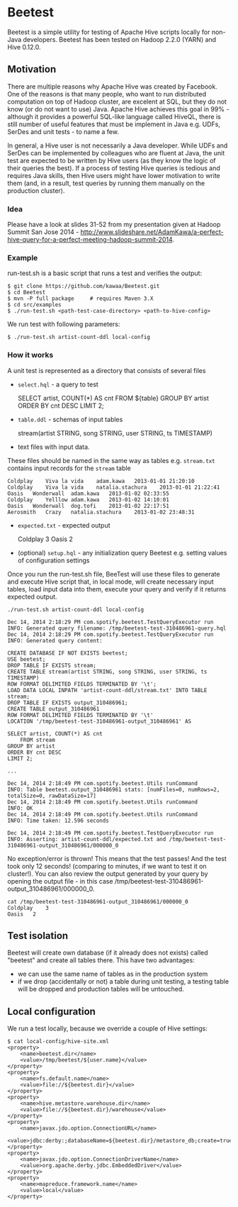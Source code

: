 Beetest
=======

Beetest is a simple utility for testing of Apache Hive scripts locally for non-Java developers.
Beetest has been tested on Hadoop 2.2.0 (YARN) and Hive 0.12.0.

Motivation
----------
There are multiple reasons why Apache Hive was created by Facebook. One of the reasons is that many people, who want to run distributed computation on top of Hadoop cluster, are excelent at SQL, but they do not know (or do not want to use) Java. Apache Hive achieves this goal in 99% - although it provides a powerful SQL-like language called HiveQL, there is still number of useful features that must be implement in Java e.g. UDFs, SerDes and unit tests - to name a few.

In general, a Hive user is not necessarily a Java developer. While UDFs and SerDes can be implemented by colleagues who are fluent at Java, the unit test are expected to be written by Hive users (as they know the logic of their queries the best). If a process of testing Hive queries is tedious and requires Java skills, then Hive users might have lower motivation to write them (and, in a result, test queries by running them manually on the production cluster).

### Idea

Please have a look at slides 31-52 from my presentation given at Hadoop Summit San Jose 2014 - http://www.slideshare.net/AdamKawa/a-perfect-hive-query-for-a-perfect-meeting-hadoop-summit-2014.

### Example

run-test.sh is a basic script that runs a test and verifies the output:

	$ git clone https://github.com/kawaa/Beetest.git
	$ cd Beetest
	$ mvn -P full package     # requires Maven 3.X
	$ cd src/examples
	$ ./run-test.sh <path-test-case-directory> <path-to-hive-config>

We run test with following parameters:

	$ ./run-test.sh artist-count-ddl local-config

### How it works

A unit test is represented as a directory that consists of several files
* `select.hql` - a query to test


	SELECT artist, COUNT(*) AS cnt
    	FROM ${table}
	GROUP BY artist
	ORDER BY cnt DESC
	LIMIT 2;


* `table.ddl` - schemas of input tables


	stream(artist STRING, song STRING, user STRING, ts TIMESTAMP)


* text files with input data.

These files should be named in the same way as tables e.g. `stream.txt` contains input records for the `stream` table


	Coldplay	Viva la vida	adam.kawa	2013-01-01 21:20:10
	Coldplay	Viva la vida	natalia.stachura	2013-01-01 21:22:41
	Oasis	Wonderwall	adam.kawa	2013-01-02 02:33:55
	Coldplay	Yelllow	adam.kawa	2013-01-02 14:10:01
	Oasis	Wonderwall	dog.tofi	2013-01-02 22:17:51
	Aerosmith	Crazy	natalia.stachura	2013-01-02 23:48:31


* `expected.txt` - expected output


	Coldplay	3
	Oasis	2


* (optional) `setup.hql` - any initialization query Beetest e.g. setting values of configuration settings

Once you run the run-test.sh file, BeeTest will use these files to generate and execute Hive script that, in local mode, will create necessary input tables, load input data into them, execute your query and verify if it returns expected output.

	./run-test.sh artist-count-ddl local-config

	Dec 14, 2014 2:18:29 PM com.spotify.beetest.TestQueryExecutor run
	INFO: Generated query filename: /tmp/beetest-test-310486961-query.hql
	Dec 14, 2014 2:18:29 PM com.spotify.beetest.TestQueryExecutor run
	INFO: Generated query content:

	CREATE DATABASE IF NOT EXISTS beetest;
	USE beetest;
	DROP TABLE IF EXISTS stream;
	CREATE TABLE stream(artist STRING, song STRING, user STRING, ts TIMESTAMP)
	ROW FORMAT DELIMITED FIELDS TERMINATED BY '\t';
	LOAD DATA LOCAL INPATH 'artist-count-ddl/stream.txt' INTO TABLE stream;
	DROP TABLE IF EXISTS output_310486961;
	CREATE TABLE output_310486961
	ROW FORMAT DELIMITED FIELDS TERMINATED BY '\t'
	LOCATION '/tmp/beetest-test-310486961-output_310486961' AS

  	SELECT artist, COUNT(*) AS cnt
    	FROM stream
	GROUP BY artist
	ORDER BY cnt DESC
	LIMIT 2;

	...

	Dec 14, 2014 2:18:49 PM com.spotify.beetest.Utils runCommand
	INFO: Table beetest.output_310486961 stats: [numFiles=0, numRows=2, totalSize=0, rawDataSize=17]
	Dec 14, 2014 2:18:49 PM com.spotify.beetest.Utils runCommand
	INFO: OK
	Dec 14, 2014 2:18:49 PM com.spotify.beetest.Utils runCommand
	INFO: Time taken: 12.596 seconds

	Dec 14, 2014 2:18:49 PM com.spotify.beetest.TestQueryExecutor run
	INFO: Asserting: artist-count-ddl/expected.txt and /tmp/beetest-test-310486961-output_310486961/000000_0

No exception/error is thrown! This means that the test passes! And the test took only 12 seconds! (comparing to minutes, if we want to test it on cluster!).
You can also review the output generated by your query by opening the output file - in this case /tmp/beetest-test-310486961-output_310486961/000000_0.

	cat /tmp/beetest-test-310486961-output_310486961/000000_0
	Coldplay	3
	Oasis	2

Test isolation
-----

Beetest will create own database (if it already does not exists) called "beetest" and create all tables there. This have two advantages:
* we can use the same name of tables as in the production system
* if we drop (accidentally or not) a table during unit testing, a testing table will be dropped and production tables will be untouched.

Local configuration
-----
We run a test locally, because we override a couple of Hive settings:

	$ cat local-config/hive-site.xml
	<property>
		<name>beetest.dir</name>
		<value>/tmp/beetest/${user.name}</value>
	</property>
	<property>
		<name>fs.default.name</name>
		<value>file://${beetest.dir}</value>
	</property>
	<property>
		<name>hive.metastore.warehouse.dir</name>
		<value>file://${beetest.dir}/warehouse</value>
	</property>
	<property>
		<name>javax.jdo.option.ConnectionURL</name>
		<value>jdbc:derby:;databaseName=${beetest.dir}/metastore_db;create=true</value>
	</property>
	<property>
		<name>javax.jdo.option.ConnectionDriverName</name>
		<value>org.apache.derby.jdbc.EmbeddedDriver</value>
	</property>
	<property>
		<name>mapreduce.framework.name</name>
		<value>local</value>
	</property>
